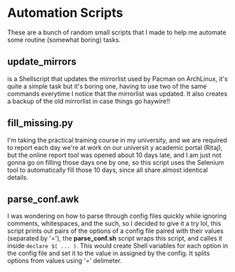 # Automation Scripts
These are a bunch of random small scripts that I made to help me automate some routine (somewhat boring) tasks.

## update_mirrors
is a Shellscript that updates the mirrorlist used by Pacman on ArchLinux, it's quite a simple task but it's boring one, having to use two of the same commands everytime I notice that the mirrorlist was updated. It also creates a backup of the old mirrorlist in case things go haywire!!

## fill_missing.py
I'm taking the practical training course in my university, and we are required to report each day we're at work on our universit y academic portal (Ritaj), but the online report tool was opened about 10 days late, and I am just not gonna go on filling those days one by one, so this script uses the Selenium tool to automatically fill those 10 days, since all share almost identical details.

## parse_conf.awk
I was wondering on how to parse through config files quickly while ignoring comments, whitespaces, and the such, so I decided to give it a try lol, this script prints out pairs of the options of a config file paired with their values (separated by '='), the **parse_conf.sh** script wraps this script, and calles it inside `declare $( ... )`.
This would create Shell variables for each option in the config file and set it to the value in assigned by the config. It splits options from values using '=' delimeter.
